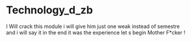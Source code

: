 # Technology_d_zb
I Will crack this module i will give him just one weak instead of semestre and i will say it in the end it was the experience let s begin Mother F*cker !
